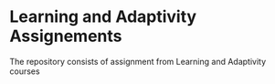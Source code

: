 # Learning and Adaptivity Assignements

The repository consists of assignment from Learning and Adaptivity courses
